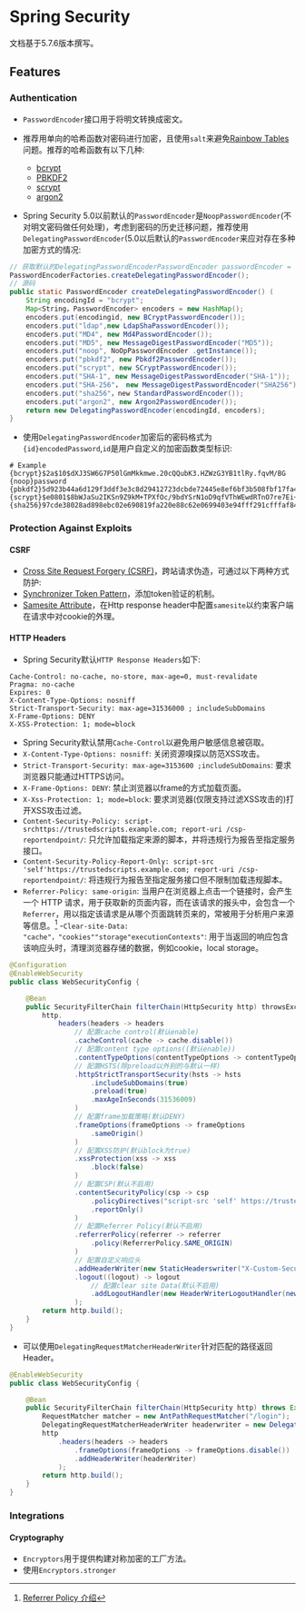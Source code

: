 # Spring Security

文档基于5.7.6版本撰写。

## Features

### Authentication

- `PasswordEncoder`接口用于将明文转换成密文。

- 推荐用单向的哈希函数对密码进行加密，且使用`salt`来避免[Rainbow Tables](https://zhuanlan.zhihu.com/p/105578739)问题。推荐的哈希函数有以下几种:
    - [bcrypt](https://docs.spring.io/spring-security/reference/5.7/features/authentication/password-storage.html#authentication-password-storage-bcrypt)
    - [PBKDF2](https://docs.spring.io/spring-security/reference/5.7/features/authentication/password-storage.html#authentication-password-storage-pbkdf2)
    - [scrypt](https://docs.spring.io/spring-security/reference/5.7/features/authentication/password-storage.html#authentication-password-storage-scrypt)
    - [argon2](https://docs.spring.io/spring-security/reference/5.7/features/authentication/password-storage.html#authentication-password-storage-argon2)

- Spring Security 5.0以前默认的`PasswordEncoder`是`NoopPasswordEncoder`(不对明文密码做任何处理)，考虑到密码的历史迁移问题，推荐使用`DelegatingPasswordEncoder`(5.0以后默认的`PasswordEncoder`来应对存在多种加密方式的情况:

```java
// 获取默认的DelegatingPasswordEncoderPasswordEncoder passwordEncoder =
PasswordEncoderFactories.createDelegatingPasswordEncoder();
// 源码
public static PasswordEncoder createDelegatingPasswordEncoder() (
    String encodingId = "bcrypt";
    Map<String，PasswordEncoder> encoders = new HashMap();
    encoders.put(encodingid, new BCryptPasswordEncoder());
    encoders.put("ldap",new LdapShaPasswordEncoder());
    encoders.put("MD4", new Md4PasswordEncoder());
    encoders.put("MD5", new MessageDigestPasswordEncoder("MD5"));
    encoders.put("noop", NoOpPasswordEncoder .getInstance());
    encoders.put("pbkdf2", new Pbkdf2PasswordEncoder());
    encoders.put("scrypt", new SCryptPasswordEncoder());
    encoders.put("SHA-1", new MessageDigestPasswordEncoder("SHA-1"));
    encoders.put("SHA-256"， new MessageDigestPasswordEncoder("SHA256"))
    encoders.put("sha256"，new StandardPasswordEncoder());
    encoders.put("argon2", new Argon2PasswordEncoder());
    return new DelegatingPasswordEncoder(encodingId, encoders);
}
```

- 使用`DelegatingPasswordEncoder`加密后的密码格式为`{id}encodedPassword`,`id`是用户自定义的加密函数类型标识:

```
# Example
{bcrypt}$2a$10$dXJ3SW6G7P50lGmMkkmwe.20cQQubK3.HZWzG3YB1tlRy.fqvM/BG
{noop}password
{pbkdf2}5d923b44a6d129f3ddf3e3c8d29412723dcbde72445e8ef6bf3b508fbf17fa4ed4d6b99ca763d8dc
{scrypt}$e0801$8bWJaSu2IKSn9Z9kM+TPXfOc/9bdYSrN1oD9qfVThWEwdRTnO7re7Ei+fUZRJ68k9lTyuTeUp4of4g24hHnazw==$OAOec05+bXxvuu/1qZ6NUR+xQYvYv7BeL1QxwRpY5Pc=
{sha256}97cde38028ad898ebc02e690819fa220e88c62e0699403e94fff291cfffaf8410849f27605abcbc0
```

### Protection Against Exploits

#### CSRF

- [Cross Site Request Forgery (CSRF)](https://en.wikipedia.org/wiki/Cross-site_request_forgery)，跨站请求伪造，可通过以下两种方式防护:
- [Synchronizer Token Pattern](https://docs.spring.io/spring-security/reference/5.7/features/exploits/csrf.html#csrf-protection-stp)，添加token验证的机制。
- [Samesite Attribute](https://docs.spring.io/spring-security/reference/5.7/features/exploits/csrf.html#csrf-protection-ssa)，在Http response header中配置`samesite`以约束客户端在请求中对cookie的外理。

#### HTTP Headers

- Spring Security默认`HTTP Response Headers`如下:

```
Cache-Control: no-cache, no-store, max-age=0, must-revalidate
Pragma: no-cache
Expires: 0
X-Content-Type-Options: nosniff
Strict-Transport-Security: max-age=31536000 ; includeSubDomains
X-Frame-Options: DENY
X-XSS-Protection: 1; mode=block
```

- Spring Security默认禁用`Cache-Control`以避免用户敏感信息被窃取。
- `X-Content-Type-Options: nosniff`: 关闭资源嗅探以防范XSS攻击。
- `Strict-Transport-Security: max-age=3153600 ;includeSubDomains`: 要求浏览器只能通过HTTPS访问。
- `X-Frame-Options: DENY`: 禁止浏览器以frame的方式加载页面。
- `X-Xss-Protection: 1; mode=block`: 要求浏览器(仅限支持过滤XSS攻击的)打开XSS攻击过滤。
- `Content-Security-Policy: script-srchttps://trustedscripts.example.com; report-uri /csp-reportendpoint/`: 只允许加载指定来源的脚本，并将违规行为报告至指定服务接口。
- `Content-Security-Policy-Report-Only: script-src 'self'https://trustedscripts.example.com; report-uri /csp-reportendpoint/`: 将违规行为报告至指定服务接口但不限制加载违规脚本。
- `Referrer-Policy: same-origin`: 当用户在浏览器上点击一个链接时，会产生一个 HTTP 请求，用于获取新的页面内容，而在该请求的报头中，会包含一个`Referrer`，用以指定该请求是从哪个页面跳转页来的，常被用于分析用户来源等信息。[^1]
-`Clear-site-Data: "cache"，"cookies""storage"executionContexts"`: 用于当返回的响应包含该响应头时，清理浏览器存储的数据，例如cookie，local storage。

```java
@Configuration
@EnableWebSecurity
public class WebSecurityConfig {

    @Bean
    public SecurityFilterChain filterChain(HttpSecurity http) throwsException
        http.
            headers(headers -> headers
                // 配置cache control(默认enable)
                .cacheControl(cache -> cache.disable())
                // 配置content type options((默认enable))
                .contentTypeOptions(contentTypeOptions -> contentTypeOptions.disable())
                // 配置HSTS(除preload以外别的与默认一样)
                .httpStrictTransportSecurity(hsts -> hsts
                    .includeSubDomains(true)
                    .preload(true)
                    .maxAgeInSeconds(31536009)
                )
                // 配置frame加载策略(默认DENY)
                .frameOptions(frameOptions -> frameOptions
                    .sameOrigin()
                )
                // 配置XSS防护(默认block为true)
                .xssProtection(xss -> xss
                    .block(false)
                )
                // 配置CSP(默认不启用)
                .contentSecurityPolicy(csp -> csp
                    .policyDirectives("script-src 'self' https://trustedscripts.example.com; object-src https://trustedplugins.example.com; report-uri /csp-report-endpoint/")
                    .reportOnly()
                )
                // 配置Referrer Policy(默认不启用)
                .referrerPolicy(referrer -> referrer
                    .policy(ReferrerPolicy.SAME_ORIGIN)
                )
                // 配置自定义响应头
                .addHeaderWriter(new StaticHeaderswriter("X-Custom-Security-Header", "header-value"))
                .logout((logout) -> logout
                    // 配置clear site Data(默认不启用)
                    .addLogoutHandler(new HeaderWriterLogoutHandler(newClearsiteDataHeaderwriter(CACHE，COOKIES)))
                );
        return http.build();
    }
}
```

- 可以使用`DelegatingRequestMatcherHeaderWriter`针对匹配的路径返回Header。

```java
@EnableWebSecurity
public class WebSecurityConfig {

    @Bean
    public SecurityFilterChain filterChain(HttpSecurity http) throws Exception (
        RequestMatcher matcher = new AntPathRequestMatcher("/login");
        DelegatingRequestMatcherHeaderWriter headerwriter = new DelegatingRequestMatcherHeaderwriter(matcher, new XFrame0ptionsHeaderwriter());
        http
            .headers(headers -> headers
                .frameOptions(frameOptions -> frameOptions.disable())
                .addHeaderWriter(headerWriter)
            );
        return http.build();
    }
}
```

### Integrations

#### Cryptography

- `Encryptors`用于提供构建对称加密的工厂方法。
- 使用`Encryptors.stronger`


[^1]: [Referrer Policy 介绍](https://www.cnblogs.com/caixw/p/referrer-policy.html)